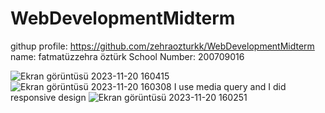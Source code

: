 # WebDevelopmentMidterm

githup profile: https://github.com/zehraozturkk/WebDevelopmentMidterm
name: fatmatüzzehra öztürk
School Number: 200709016


![Ekran görüntüsü 2023-11-20 160415](https://github.com/zehraozturkk/WebDevelopmentMidterm/assets/101568897/e7eaf1f1-14a7-4023-a836-a917dbe55243)
![Ekran görüntüsü 2023-11-20 160308](https://github.com/zehraozturkk/WebDevelopmentMidterm/assets/101568897/6162499a-2810-4b66-b76a-0a33685560a5)
I use media query and I did responsive design 
![Ekran görüntüsü 2023-11-20 160251](https://github.com/zehraozturkk/WebDevelopmentMidterm/assets/101568897/c294bd2d-a677-4c7b-8bd1-d164fc614df9)
